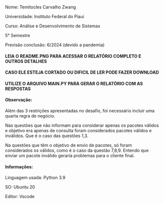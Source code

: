Nome: Temitocles Carvalho Zwang

Universidade: Instituto Federal do Piaui

Curso: Análise e Desenvolvimento de Sistemas

5° Semestre

Previsão conclusão: 6/2024 (devido a pandemia)

#### LEIA O README.PNG PARA ACESSAR O RELATÓRIO COMPLETO E OUTROS DETALHES
#### CASO ELE ESTEJA CORTADO OU DIFICIL DE LER PODE FAZER DOWNLOAD
#### UTILIZE O ARQUIVO MAIN.PY PARA GERAR O RELATÓRIO COM AS RESPOSTAS

#### Observação:

Além das 3 restrições apresentadas no desafio, foi necessário incluir uma quarta regra de negócio.


Nas questões que não informam para considerar apenas os pacotes válidos e objetivo era apenas de consulta foram considerados  pacotes válidos e inválidos. Que é o caso das questões 1,3.


Na questões que têm o objetivo de envio de pacotes, só foram considerados os válidos, como é o caso da questão 7,8,9. Entendo que enviar um pacote inválido geraria problemas para o cliente final.


#### Informações:

Linguagem usada: Python 3.9

SO: Ubuntu 20

Editor: Vscode



